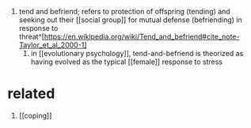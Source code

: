 1. tend and befriend; refers to protection of offspring (tending) and seeking out their [[social group]] for mutual defense (befriending) in response to threat^[https://en.wikipedia.org/wiki/Tend_and_befriend#cite_note-Taylor_et_al_2000-1]
	1. in [[evolutionary psychology]], tend-and-befriend is theorized as having evolved as the typical [[female]] response to stress

# related
1. [[coping]]
